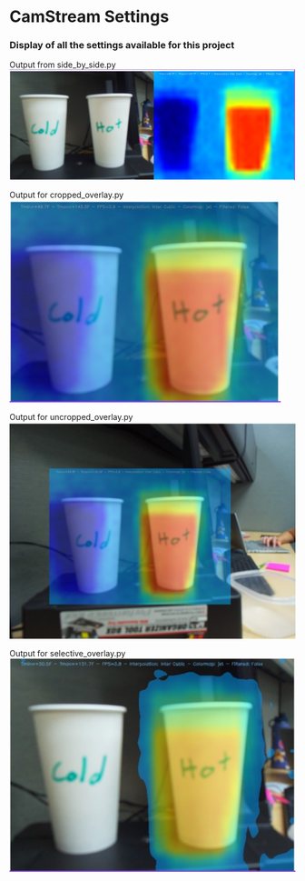 # CamStream Settings
### Display of all the settings available for this project <br />

Output from side_by_side.py 
![side_by_side.py output ](images/sidebyside.jpg)

Output for cropped_overlay.py<br />
![cropped_overlay output ](images/croppedoverlay.jpg)

Output for uncropped_overlay.py <br />
![uncropped_overlay output ](images/uncroppedoverlay.jpg)

Output for selective_overlay.py <br />
![selective_overlay output ](images/selectiveoverlay.jpg)